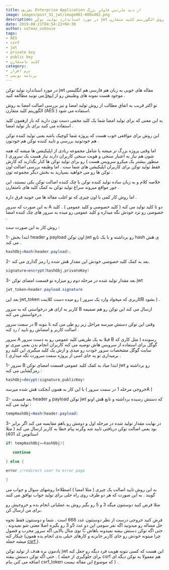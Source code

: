 ```yaml
---
title: تعریف Enterprise Application از دید مارتین فاولر بزرگ
image: images/post_31_jwt/image001-600x402.png
description: در مورد استاندارد تولید توکن jwt مقاله های خوبی به زبان هم فارسی هم انگلیسی موجود هست تو اکثر قریب به اتفاق مطالب از روش تولید امضا و نیز بررسی اصالت امضا به روش الگوریتم کلید متقارن (AES ) استفاده می شود.اما وقتی پروژه بزرگ تر میشه یا شامل مجموعه زیادی از اپلیکیشن ها میشه که همه شون هم نیاز به اعتبار سنجی و هویت سنجی کاربران دارند نیاز هست یک سروری ( منظور بیشتر یک میکرو سرویس هست ) رو برای تولید توکن ها کنار بگذارید که کارش فقط تولید توکن برای کاربران اپلیکیشن های شما ست . اما وظیفه بررسی اصالت اون توکن ها رو می خواهید بسپارید به بخش دیگر مجموعه تون .این جور مواقع میروند سراغ تولید توکن به کمک کلید های نامتقارن .
date: 2019-08-21T04:54:22+04:30
author: solmaz_oskouie
tags:
- AES
- csrf
- jwt
- private key
- public key
- کلید نامتقارن
category:
- نرم افزار
- برنامه نویسی
---
```


در مورد استاندارد تولید توکن jwt مقاله های خوبی به زبان هم فارسی هم انگلیسی موجود هست نمونه های وطنیش رو از [اینجا ](https://virgool.io/search?q=jwt)می تونید مطالعه کنید .

تو اکثر قریب به اتفاق مطالب از روش تولید امضا و نیز بررسی اصالت امضا به روش الگوریتم کلید متقارن (AES ) استفاده می شود.

به این معنی که برای تولید امضا شما یک کلید مخفی دست تون دارید که باز ازهمون کلید استفاده می کنید برای باز تولید امضا .

این روش برای مواقعی خوب هست که پروژه شما کوچیک باشه یعنی تولید کننده توکن هم خودتونید بررسی و تایید کننده توکن هم خودتون .

اما وقتی پروژه بزرگ تر میشه یا شامل مجموعه زیادی از اپلیکیشن ها میشه که همه شون هم نیاز به اعتبار سنجی و هویت سنجی کاربران دارند نیاز هست یک سروری ( منظور بیشتر یک میکرو سرویس هست ) رو برای تولید توکن ها کنار بگذارید که کارش فقط تولید توکن برای کاربران اپلیکیشن های شما ست . اما وظیفه بررسی اصالت اون توکن ها رو می خواهید بسپارید به بخش دیگر مجموعه تون .

خلاصه کلام و به زبان ساده تولید کننده توکن با چک کننده اصالت توکن یکی نیستند، این جور مواقع میروند سراغ تولید توکن به کمک کلید های نامتقارن .

اما روش کار کمی با اون چیزی که تو اغلب مقاله ها می خونید فرق داره .

به این صورت که سرور A دو تا کلید تولید می کنه ( کلید خصوصی و کلید عمومی ) . کلید خصوصی رو نزد خودش نگه میداره و کلید عمومی رو میده به سرور های چک کننده امضا .

روش کار به این صورت ست :

1- ابتدا بخش header و payload اون توکن jwt رو برداشته و با یک تابع hash ی هَش می کند .

```java
hashObj=Hash(header.payload);
```

2- بعد به کمک کلید خصوصی خودش این مقدار هَش شده را رمز گذاری می کند.

```java
signature=encrypt(hashObj,privateKey)
```

3- بعد مقدار تولید شده در مرحله دوم رو میزاره تو قسمت امضای توکن jwt

```java
jwt_token=header.payload.signature
```

بعد این jwt_token رو میده دست کلاینت ( کاربری که میخواد وارد یک سرورB بشود ) .

کاربر به ازای هر درخواستی که به سرور B ارسال می کند این توکن رو هم ضمیمه درخواستش می کنه.

در سمت سرور B وقتی این توکن دستش میرسه مراحل زیر رو طی می کنه تا بتونه اصالت کاربر و امضاش رو تایید / رد کنه .

سرور A قبلا به یک طریقی کلید عمومی رو به دست سرور B رسونده ( مثل کاری که گوگل برای استفاده از سرویس هاش توصیه می کنه کاربران انجام بدن یعنی میری تو سایت گوگل مشخصات سرور خودت رو میدی و ازش یک کلید میگیری این کلید رو برمیداری تو یه جای امنی از پروژه سمت سرورت نگه میداری ) .

1- سرور B ابتدا میاد به کمک کلید عمومی قسمت امضای توکن jwt رو برداشته و رمزگشایی می کنه :

```java
hashObj=decypt(signature,publicKey)
```

با این کار به همون آبجکت هَش شده میرسه ( خروجی مرحله 1 در سمت سرورA )

2- بعد قسمت header و payload توکن jwt که دستش رسیده برداشته و تابع هََش اونو تولید می کنه :

```java
tempHashObj=Hash(header.payload)
```


3- در نهایت مقدار تولید شده در مرحله اول و دومش رو باهم مقایسه می کند اگر برابر بود یعنی اصالت توکن دریافتی تایید شد وگرنه پیام خطا به کاربر ارسال می کند ( مثلا استاتوس کد 401)

```java
if( tempHashObj==hashObj){

   continue 

} else {

error //redirect user to error page 

}
```

به این روش تایید اصالت یک چیزی ( مثلا امضا ) اصطلاحا روشهای سوال و جواب می گویند . به این صورت که هر دو طرف روی راه حلی برای تولید جواب توافق می کنند

مثلا فرض کنید دوستتون میگه 3 و 5 رو بگیر روش یه عملیاتی انجام بده و خروجیش رو برای من ارسال کن.

فرض کنید خروجی درست از نظر دوستتون عدد 666 است . شما و دوستتون فقط نحوه حل مساله رو میدونید اگه نفر سومی این دو عدد 5و 3 رو بگیره اصلا معنی شو نمیدونه . توی مثال بالایی اگه سرور مخرب و فضول C حتی اگه توکن دستش بیفته نمیدونه باهاش چیکار کنه (چرا میتونه خودش رو جای کاربر جابزنه و کارهای خیلی بدی انجام بده همون میشه حمله [csrf ](https://en.wikipedia.org/wiki/Cross-site_request_forgery)).

یادمون نره هدف از تولید توکن jwt این هست که کسی نتونه هویت فرد دیگه رو جعل کنه حتی اگه توکن دستش بیفته . ( برای جلوگیری از حمله csrf هم معمولا یه توکن دیگه ای اضافه می کنن بنام csrf_token که موضوع این مقاله نیست ) .